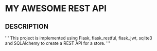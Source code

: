 # MY AWESOME REST API

## DESCRIPTION
'''
This project is implemented using Flask, flask_restful, flask_jwt, sqlite3 and SQLAlchemy to create a REST API for a store.
'''
